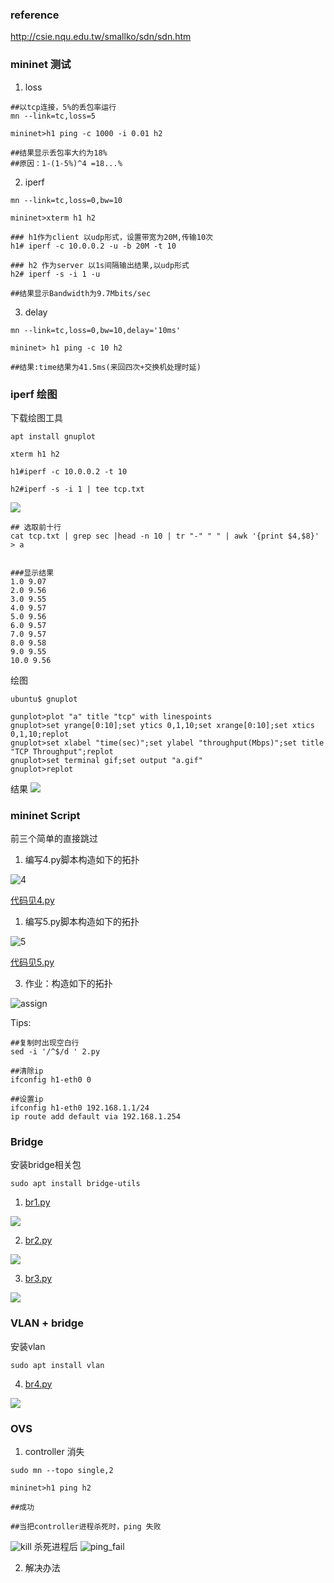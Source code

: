 ### reference
http://csie.nqu.edu.tw/smallko/sdn/sdn.htm

### mininet 测试
1.  loss

```
##以tcp连接，5%的丢包率运行
mn --link=tc,loss=5

mininet>h1 ping -c 1000 -i 0.01 h2

##结果显示丢包率大约为18%
##原因：1-(1-5%)^4 =18...%
```


2.  iperf

```
mn --link=tc,loss=0,bw=10

mininet>xterm h1 h2

### h1作为client 以udp形式，设置带宽为20M,传输10次
h1# iperf -c 10.0.0.2 -u -b 20M -t 10

### h2 作为server 以1s间隔输出结果,以udp形式
h2# iperf -s -i 1 -u

##结果显示Bandwidth为9.7Mbits/sec
```

3.  delay

```
mn --link=tc,loss=0,bw=10,delay='10ms'

mininet> h1 ping -c 10 h2

##结果:time结果为41.5ms(来回四次+交换机处理时延)

```


### iperf 绘图

下载绘图工具
```
apt install gnuplot
```
```
xterm h1 h2

h1#iperf -c 10.0.0.2 -t 10

h2#iperf -s -i 1 | tee tcp.txt

```

![](./iperf_plot/iperf.png)

```
## 选取前十行
cat tcp.txt | grep sec |head -n 10 | tr "-" " " | awk '{print $4,$8}' > a


###显示结果
1.0 9.07
2.0 9.56
3.0 9.55
4.0 9.57
5.0 9.56
6.0 9.57
7.0 9.57
8.0 9.58
9.0 9.55
10.0 9.56
```

绘图
```
ubuntu$ gnuplot

gunplot>plot "a" title "tcp" with linespoints
gnuplot>set yrange[0:10];set ytics 0,1,10;set xrange[0:10];set xtics 0,1,10;replot
gnuplot>set xlabel "time(sec)";set ylabel "throughput(Mbps)";set title "TCP Throughput";replot
gnuplot>set terminal gif;set output "a.gif"
gnuplot>replot
```
结果
![](./iperf_plot/a.gif)

### mininet Script

前三个简单的直接跳过

1.  编写4.py脚本构造如下的拓扑

![4](./net_topo/4.png)

[代码见4.py](./net_topo/4.py)


1.  编写5.py脚本构造如下的拓扑

![5](./net_topo/5.png)

[代码见5.py](./net_topo/5.py)


3.  作业：构造如下的拓扑

![assign](./net_topo/assign.png)

Tips:
```
##复制时出现空白行
sed -i '/^$/d ' 2.py
```

```
##清除ip
ifconfig h1-eth0 0

##设置ip
ifconfig h1-eth0 192.168.1.1/24
ip route add default via 192.168.1.254

```



### Bridge

安装bridge相关包
```
sudo apt install bridge-utils
```

1. [br1.py](./bridge/br1.py)


![](./bridge/br1.png)


2.  [br2.py](./bridge/br2.py)


![](./bridge/br2.png)


3.  [br3.py](./bridge/br3.py)

![](./bridge/br3.png)


### VLAN + bridge

安装vlan
```
sudo apt install vlan
```
4.  [br4.py](./vlan/br4.py)

![](./vlan/br4.png)

### OVS

1.  controller 消失

```
sudo mn --topo single,2

mininet>h1 ping h2 

##成功

##当把controller进程杀死时，ping 失败
```
![kill](./OVS/kill_controller.png)
杀死进程后
![ping_fail](./OVS/ping_fail.png)

2.  解决办法

